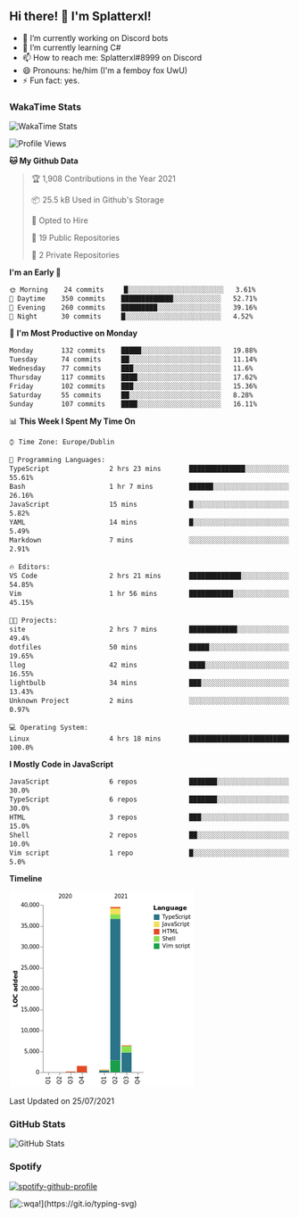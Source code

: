 ## Hi there! 👋 I'm Splatterxl!

- 🔭 I’m currently working on Discord bots
- 🌱 I’m currently learning C#
- 📫 How to reach me: Splatterxl#8999 on Discord
- 😄 Pronouns: he/him (I'm a femboy fox UwU)
- ⚡ Fun fact: yes.

### WakaTime Stats
![WakaTime Stats](https://wakatime.com/share/@Splatterxl/3171b454-6d7f-4cf9-91d7-768613f3b8c2.svg)
<!--START_SECTION:waka-->
![Profile Views](http://img.shields.io/badge/Profile%20Views-15-blue)

**🐱 My Github Data** 

> 🏆 1,908 Contributions in the Year 2021
 > 
> 📦 25.5 kB Used in Github's Storage 
 > 
> 💼 Opted to Hire
 > 
> 📜 19 Public Repositories 
 > 
> 🔑 2 Private Repositories  
 > 
**I'm an Early 🐤** 

```text
🌞 Morning    24 commits     █░░░░░░░░░░░░░░░░░░░░░░░░   3.61% 
🌆 Daytime    350 commits    █████████████░░░░░░░░░░░░   52.71% 
🌃 Evening    260 commits    █████████░░░░░░░░░░░░░░░░   39.16% 
🌙 Night      30 commits     █░░░░░░░░░░░░░░░░░░░░░░░░   4.52%

```
📅 **I'm Most Productive on Monday** 

```text
Monday       132 commits    █████░░░░░░░░░░░░░░░░░░░░   19.88% 
Tuesday      74 commits     ██░░░░░░░░░░░░░░░░░░░░░░░   11.14% 
Wednesday    77 commits     ███░░░░░░░░░░░░░░░░░░░░░░   11.6% 
Thursday     117 commits    ████░░░░░░░░░░░░░░░░░░░░░   17.62% 
Friday       102 commits    ███░░░░░░░░░░░░░░░░░░░░░░   15.36% 
Saturday     55 commits     ██░░░░░░░░░░░░░░░░░░░░░░░   8.28% 
Sunday       107 commits    ████░░░░░░░░░░░░░░░░░░░░░   16.11%

```


📊 **This Week I Spent My Time On** 

```text
⌚︎ Time Zone: Europe/Dublin

💬 Programming Languages: 
TypeScript               2 hrs 23 mins       ██████████████░░░░░░░░░░░   55.61% 
Bash                     1 hr 7 mins         ██████░░░░░░░░░░░░░░░░░░░   26.16% 
JavaScript               15 mins             █░░░░░░░░░░░░░░░░░░░░░░░░   5.82% 
YAML                     14 mins             █░░░░░░░░░░░░░░░░░░░░░░░░   5.49% 
Markdown                 7 mins              ░░░░░░░░░░░░░░░░░░░░░░░░░   2.91%

🔥 Editors: 
VS Code                  2 hrs 21 mins       █████████████░░░░░░░░░░░░   54.85% 
Vim                      1 hr 56 mins        ███████████░░░░░░░░░░░░░░   45.15%

🐱‍💻 Projects: 
site                     2 hrs 7 mins        ████████████░░░░░░░░░░░░░   49.4% 
dotfiles                 50 mins             █████░░░░░░░░░░░░░░░░░░░░   19.65% 
llog                     42 mins             ████░░░░░░░░░░░░░░░░░░░░░   16.55% 
lightbulb                34 mins             ███░░░░░░░░░░░░░░░░░░░░░░   13.43% 
Unknown Project          2 mins              ░░░░░░░░░░░░░░░░░░░░░░░░░   0.97%

💻 Operating System: 
Linux                    4 hrs 18 mins       █████████████████████████   100.0%

```

**I Mostly Code in JavaScript** 

```text
JavaScript               6 repos             ███████░░░░░░░░░░░░░░░░░░   30.0% 
TypeScript               6 repos             ███████░░░░░░░░░░░░░░░░░░   30.0% 
HTML                     3 repos             ███░░░░░░░░░░░░░░░░░░░░░░   15.0% 
Shell                    2 repos             ██░░░░░░░░░░░░░░░░░░░░░░░   10.0% 
Vim script               1 repo              █░░░░░░░░░░░░░░░░░░░░░░░░   5.0%

```


**Timeline**

![Chart not found](https://raw.githubusercontent.com/nearlySplat/nearlySplat/master/charts/bar_graph.png) 


 Last Updated on 25/07/2021
<!--END_SECTION:waka-->


### GitHub Stats
![GitHub Stats](https://github-readme-stats.vercel.app/api?username=nearlySplat&count_private=true&show_icons=true&theme=dark)

### Spotify
[![spotify-github-profile](https://spotify-github-profile.vercel.app/api/view?uid=4bpfhqbsq53u8bm0qckym0pb0&cover_image=true&theme=default)](https://spotify-github-profile.vercel.app/api/view?uid=4bpfhqbsq53u8bm0qckym0pb0&redirect=true)

[![:wqa!](https://readme-typing-svg.herokuapp.com?font=Fira+Code&color=aaaaaa&center=false&vCenter=false&lines=%3Awqa!)](https://git.io/typing-svg)
